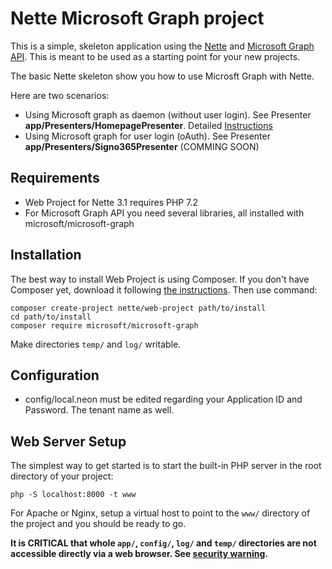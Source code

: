 # Nette Microsoft Graph project

This is a simple, skeleton application using the [Nette](https://nette.org) and [Microsoft Graph API](https://docs.microsoft.com/en-us/graph/use-the-api). This is meant to
be used as a starting point for your new projects.

The basic Nette skeleton show you how to use Microsft Graph with Nette.

Here are two scenarios:

- Using Microsoft graph as daemon (without user login). See Presenter **app/Presenters/HomepagePresenter**. Detailed [Instructions](graphasdaemon.md)
- Using Microsoft graph for user login (oAuth). See Presenter **app/Presenters/Signo365Presenter** (COMMING SOON)

## Requirements

- Web Project for Nette 3.1 requires PHP 7.2
- For Microsoft Graph API you need several libraries, all installed with microsoft/microsoft-graph

## Installation

The best way to install Web Project is using Composer. If you don't have Composer yet, download it following [the instructions](https://doc.nette.org/composer). Then use command:

	composer create-project nette/web-project path/to/install
	cd path/to/install
	composer require microsoft/microsoft-graph


Make directories `temp/` and `log/` writable.

## Configuration

* config/local.neon must be edited regarding your Application ID and Password. The tenant name as well.

## Web Server Setup

The simplest way to get started is to start the built-in PHP server in the root directory of your project:

	php -S localhost:8000 -t www

For Apache or Nginx, setup a virtual host to point to the `www/` directory of the project and you
should be ready to go.

**It is CRITICAL that whole `app/`, `config/`, `log/` and `temp/` directories are not accessible directly
via a web browser. See [security warning](https://nette.org/security-warning).**
